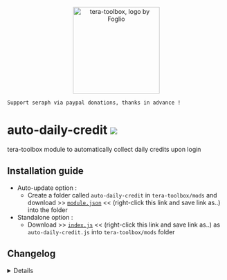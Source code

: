 <p align="center">
<a href="https://discord.gg/dUNDDtw">
<img src="https://github.com/seraphinush-gaming/pastebin/blob/master/logo_ttb_trans.png?raw=true" width="200" height="200" alt="tera-toolbox, logo by Foglio" />
</a>
</p>

```
Support seraph via paypal donations, thanks in advance !
```

# auto-daily-credit [![](https://img.shields.io/badge/paypal-donate-333333.svg?colorA=0070BA&colorB=333333)](https://www.paypal.me/seraphinush) 
tera-toolbox module to automatically collect daily credits upon login

## Installation guide
- Auto-update option :
  - Create a folder called `auto-daily-credit` in `tera-toolbox/mods` and download >> [`module.json`](https://raw.githubusercontent.com/seraphinush-gaming/auto-daily-credit/master/module.json) << (right-click this link and save link as..) into the folder
- Standalone option :
  - Download >> [`index.js`](https://raw.githubusercontent.com/seraphinush-gaming/auto-daily-credit/master/index.js) << (right-click this link and save link as..) as `auto-daily-credit.js` into `tera-toolbox/mods` folder

## Changelog
<details>

    1.00
    - Initial commit

</details>